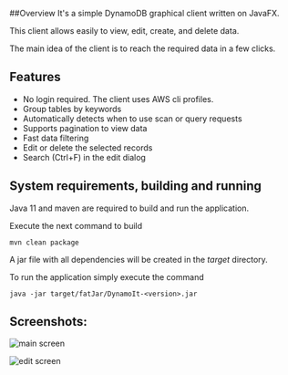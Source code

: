 ##Overview
It's a simple DynamoDB graphical client written on JavaFX.

This client allows easily to view, edit, create, and delete data.

The main idea of the client is to reach the required data in a few clicks.

## Features
 * No login required. The client uses AWS cli profiles.
 * Group tables by keywords
 * Automatically detects when to use scan or query requests
 * Supports pagination to view data
 * Fast data filtering
 * Edit or delete the selected records
 * Search (Ctrl+F) in the edit dialog 

## System requirements, building and running
Java 11 and maven are required to build and run the application.

Execute the next command to build
```
mvn clean package
```
A jar file with all dependencies will be created in the _target_ directory.

To run the application simply execute the command
```
java -jar target/fatJar/DynamoIt-<version>.jar 
```

## Screenshots:
![main screen](./images/main_screen.png)

![edit screen](./images/edit_screen.png)
